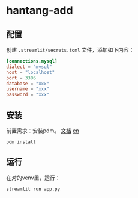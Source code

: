 # hantang-add

## 配置

创建 `.streamlit/secrets.toml` 文件，添加如下内容：

```toml
[connections.mysql]
dialect = "mysql"
host = "localhost"
port = 3306
database = "xxx"
username = "xxx"
password = "xxx"
```

## 安装

前置需求：安装pdm。 [文档](https://pdm-project.org/zh-cn/latest/#_3) [en](https://pdm-project.org/en/latest/#_3)

```shell
pdm install
```

## 运行

在对的venv里，运行：

```shell
streamlit run app.py
```
